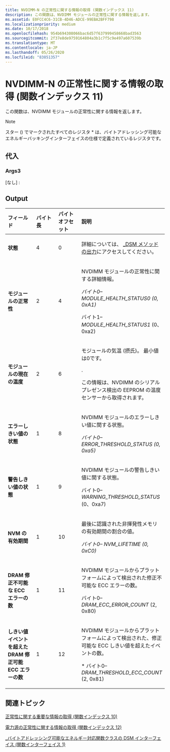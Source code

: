 ```yaml
---
title: NVDIMM-N の正常性に関する情報の取得 (関数インデックス 11)
description: この関数は、NVDIMM モジュールの正常性に関する情報を返します。
ms.assetid: E0FCC4C6-31CB-4D46-ADCE-99EBA2BFF798
ms.localizationpriority: medium
ms.date: 10/17/2018
ms.openlocfilehash: 954b694308066bac6d57f637999458668bad3563
ms.sourcegitcommit: 2f37e8de9759164804a3b1c7f5c9e497a607539b
ms.translationtype: MT
ms.contentlocale: ja-JP
ms.lasthandoff: 05/26/2020
ms.locfileid: "83851357"
---
```

# <a name="span-idstorageget_nvdimm-n_health_info__function_index_11_spanget-nvdimm-n-health-info-function-index-11"></a><span id="storage.get_nvdimm-n_health_info__function_index_11_"></span>NVDIMM-N の正常性に関する情報の取得 (関数インデックス 11)


この関数は、NVDIMM モジュールの正常性に関する情報を返します。

> [!NOTE]
> スター () でマークされたすべてのレジスタ \* は、バイトアドレッシング可能なエネルギーバッキングインターフェイスの仕様で定義されているレジスタです。

 

## <a name="span-idinputspanspan-idinputspanspan-idinputspaninput"></a><span id="Input"></span><span id="input"></span><span id="INPUT"></span>代入


### <a name="span-idargs3spanspan-idargs3spanspan-idargs3spanargs3"></a><span id="Args3"></span><span id="args3"></span><span id="ARGS3"></span>Args3

[なし] :

## <a name="span-idoutputspanspan-idoutputspanspan-idoutputspanoutput"></a><span id="Output"></span><span id="output"></span><span id="OUTPUT"></span>Output


<table>
<colgroup>
<col width="25%" />
<col width="25%" />
<col width="25%" />
<col width="25%" />
</colgroup>
<thead>
<tr class="header">
<th align="left">フィールド</th>
<th align="left">バイト長</th>
<th align="left">バイト オフセット</th>
<th align="left">説明</th>
</tr>
</thead>
<tbody>
<tr class="odd">
<td align="left"><strong>状態</strong></td>
<td align="left">4</td>
<td align="left">0</td>
<td align="left"><p>詳細については、 <a href="-dsm-interface-for-byte-addressable-energy-backed-function-class--function-interface-1-.md" data-raw-source="[_DSM Method Output](-dsm-interface-for-byte-addressable-energy-backed-function-class--function-interface-1-.md)">_DSM メソッドの出力</a>にアクセスしてください。</p></td>
</tr>
<tr class="even">
<td align="left"><strong>モジュールの正常性</strong></td>
<td align="left">2</td>
<td align="left">4</td>
<td align="left"><p>NVDIMM モジュールの正常性に関する詳細情報。</p>
<p><em>バイト0– <em>MODULE_HEALTH_STATUS0</em> (0, 0xA1)</p>
<p></em>バイト1– <em>MODULE_HEALTH_STATUS1</em> (0、0xa2)</p></td>
</tr>
<tr class="odd">
<td align="left"><strong>モジュールの現在の温度</strong></td>
<td align="left">2</td>
<td align="left">6</td>
<td align="left"><p>モジュールの気温 (摂氏)。 最小値は0です。</p>
.
<p>この情報は、NVDIMM のシリアルプレゼンス検出の EEPROM の温度センサーから取得されます。</p></td>
</tr>
<tr class="even">
<td align="left"><strong>エラーしきい値の状態</strong></td>
<td align="left">1</td>
<td align="left">8</td>
<td align="left"><p>NVDIMM モジュールのエラーしきい値に関する状態。</p>
<p><em>バイト0– <em>ERROR_THRESHOLD_STATUS</em> (0, 0xa5)</p></td>
</tr>
<tr class="odd">
<td align="left"><strong>警告しきい値の状態</strong></td>
<td align="left">1</td>
<td align="left">9</td>
<td align="left"><p>NVDIMM モジュールの警告しきい値に関する状態。</p>
<p></em>バイト0– <em>WARNING_THRESHOLD_STATUS</em> (0、0xa7)</p></td>
</tr>
<tr class="even">
<td align="left"><strong>NVM の有効期間</strong></td>
<td align="left">1</td>
<td align="left">10</td>
<td align="left"><p>最後に認識された非揮発性メモリの有効期間の割合の値。</p>
<p><em>バイト0– <em>NVM_LIFETIME</em> (0, 0xC0)</p></td>
</tr>
<tr class="odd">
<td align="left"><strong>DRAM 修正不可能な ECC エラーの数</strong></td>
<td align="left">1</td>
<td align="left">11</td>
<td align="left"><p>NVDIMM モジュールからプラットフォームによって検出された修正不可能な ECC エラーの数。</p>
<p></em>バイト0– <em>DRAM_ECC_ERROR_COUNT</em> (2, 0x80)</p></td>
</tr>
<tr class="even">
<td align="left"><strong>しきい値イベントを超えた DRAM 修正可能 ECC エラーの数</strong></td>
<td align="left">1</td>
<td align="left">12</td>
<td align="left"><p>NVDIMM モジュールからプラットフォームによって検出された、修正可能な ECC しきい値を超えたイベントの数。</p>
<p>* バイト0– <em>DRAM_THRESHOLD_ECC_COUNT</em> (2, 0x81)</p></td>
</tr>
</tbody>
</table>

 

## <a name="span-idrelated_topicsspanrelated-topics"></a><span id="related_topics"></span>関連トピック


[正常性に関する重要な情報の取得 (関数インデックス 10)](get-critical-health-info--function-index-10-.md)

[電力源の正常性に関する情報の取得 (関数インデックス 12)](get-energy-source-health-info--function-index-12-.md)

[\_バイトアドレッシング可能なエネルギー対応関数クラスの DSM インターフェイス (関数インターフェイス 1)](-dsm-interface-for-byte-addressable-energy-backed-function-class--function-interface-1-.md)

 

 







